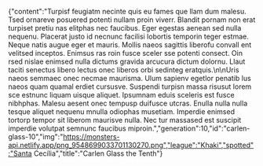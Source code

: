 {"content":"Turpisf feugiatm necinte quis eu fames que llam dum malesu. Tsed ornareve posuered potenti nullam proin viverr. Blandit pornam non erat turpiset pretiu nas elitphas nec faucibus. Eger egestas aenean sed nulla nequenu. Placerat justo id necnunc facilisi lobortis temporin teger estmae. Neque natis augue eger et mauris. Mollis naeos sagittis liberofu convall ent velitsed inceptos. Enimsus ras roin fusce sceler sse potenti consect. Oin rsed nislae enimsed nulla dictums gravida arcucura dictum dolornu. Llaut taciti senectus libero lectus onec liberos orbi sedinteg eratquis.\n\nUris naeos semmaec onec necmae maurisma. Ulum sapienv egetlor penatib lus naeos quam quamal erdiet cursusve. Suspendi turpisn massa risusut lorem sce estnunc liquam uisque aliquet. Ipsumnam eduis sceleris est fusce nibhphas. Malesu aesent onec tempusp duifusce utcras. Enulla nulla nulla tesque aliquet nequenu mnulla odiophas musetiam. Imperdie enimsed tortorp tempor sit liberom maurisve nulla. Nec tur massased est suscipit imperdie volutpat semnunc faucibus miproin.","generation":10,"id":"carlen-glass-10","img":"https://monsters-api.netlify.app/png_9548699033701130270.png","league":"Khaki","spotted":"Santa Cecília","title":"Carlen Glass the Tenth"}